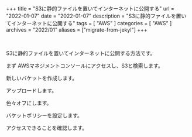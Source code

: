 +++
title =  "S3に静的ファイルを置いてインターネットに公開する"
url = "2022-01-07"
date = "2022-01-07"
description = "S3に静的ファイルを置いてインターネットに公開する"
tags = [
  "AWS"
]
categories = [
  "AWS"
]
archives = "2022/01"
aliases = ["migrate-from-jekyl"]
+++

<br>

S3に静的ファイルを置いてインターネットに公開する方法です。

まず AWSマネジメントコンソールにアクセスし、S3と検索します。


新しいバケットを作成します。

アップロードします。

色々オフにします。

バケットポリシーを設定します。

アクセスできることを確認します。